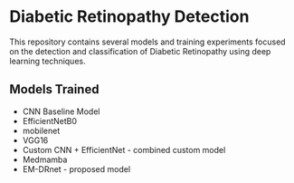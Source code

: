 # Diabetic Retinopathy Detection

This repository contains several models and training experiments focused on the detection and classification of Diabetic Retinopathy using deep learning techniques.


## Models Trained
- CNN Baseline Model
- EfficientNetB0
- mobilenet
- VGG16
- Custom CNN + EfficientNet - combined custom model
- Medmamba
- EM-DRnet - proposed model


